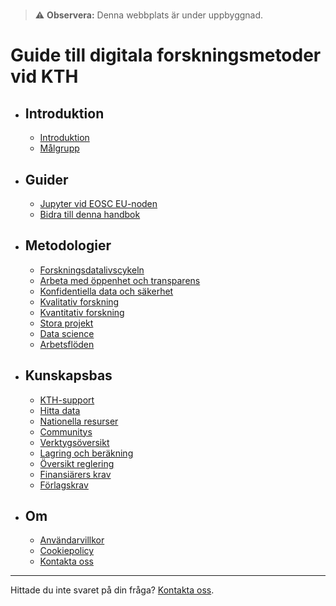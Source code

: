
# <!-- markdownlint-disable MD007 -->

> ⚠️ **Observera:** Denna webbplats är under uppbyggnad.
# Guide till digitala forskningsmetoder vid KTH

<div class="grid cards" markdown>

- ## Introduktion
	- [Introduktion](introduction/intro.md)
	- [Målgrupp](introduction/audience.md)

- ## Guider
	- [Jupyter vid EOSC EU-noden](get_started/EOSC_Jupyter.md)
	- [Bidra till denna handbok](howto_guides/contribute.md)

- ## Metodologier
	- [Forskningsdatalivscykeln](methodologies/research-data-lifecycle.md)
	- [Arbeta med öppenhet och transparens](methodologies/openness.md)
	- [Konfidentiella data och säkerhet](methodologies/confidential-data.md)
	- [Kvalitativ forskning](methodologies/qualitative-research.md)
	- [Kvantitativ forskning](methodologies/quantitative-research.md)
	- [Stora projekt](methodologies/large-projects.md)
	- [Data science](methodologies/data-science.md)
	- [Arbetsflöden](methodologies/workflows.md)

- ## Kunskapsbas
	- [KTH-support](tools/kth-support.md)
	- [Hitta data](tools/finding-data.md)
	- [Nationella resurser](tools/national.md)
	- [Communitys](tools/communities.md)
	- [Verktygsöversikt](tools/tools.md)
	- [Lagring och beräkning](tools/storage.md)
	- [Översikt reglering](regulation/regulation.md)
	- [Finansiärers krav](regulation/funder-mandates.md)
	- [Förlagskrav](regulation/publisher-requirements.md)

- ## Om
	- [Användarvillkor](terms.md)
	- [Cookiepolicy](cookie-policy.md)
	- [Kontakta oss](https://www.kth.se/om/fakta)
</div>

---

Hittade du inte svaret på din fråga? [Kontakta oss](https://www.kth.se/om/fakta).

